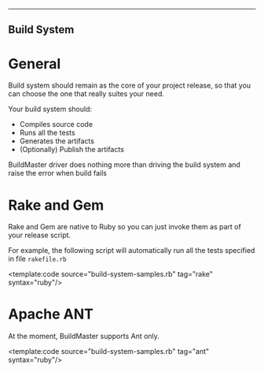 ----------------------------------------
Build System
----------------------------------------

General
============================
Build system should remain as the core of your project release, so that you can choose the one that
really suites your need.

Your build system should:
* Compiles source code
* Runs all the tests
* Generates the artifacts
* (Optionally) Publish the artifacts

BuildMaster driver does nothing more than driving the build system and raise the error when build fails

Rake and Gem
==============================
Rake and Gem are native to Ruby so you can just invoke them as part of your
release script.

For example, the following script will automatically run all the tests specified in file `rakefile.rb` 

<template:code source="build-system-samples.rb" tag="rake" syntax="ruby"/>

Apache ANT
==============================
At the moment, BuildMaster supports Ant only.

<template:code source="build-system-samples.rb" tag="ant" syntax="ruby"/>

